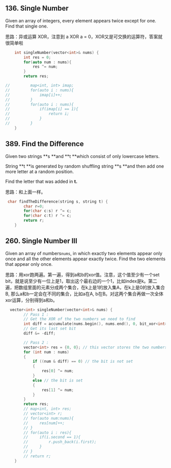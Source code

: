 ## 136. Single Number

Given an array of integers, every element appears twice except for one. Find that single one.

思路：异或运算 XOR，注意到 a XOR a = 0，XOR又是可交换的运算符，答案就很简单啦

```cpp
    int singleNumber(vector<int>& nums) {
        int res = 0;
        for(auto num : nums){
            res ^= num;
        }
        return res;

//         map<int, int> imap;
//         for(auto i : nums){
//             imap[i]++;
//         }
//         for(auto i : nums){
//             if(imap[i] == 1){
//                 return i;
//             }
//         }
    }
```

## 389. Find the Difference

Given two strings **s **and **t **which consist of only lowercase letters.

String **t **is generated by random shuffling string **s **and then add one more letter at a random position.

Find the letter that was added in **t.**

思路：和上面一样。

```cpp
 char findTheDifference(string s, string t) {
        char r=0;
        for(char c:s) r ^= c;
        for(char c:t) r ^= c;
        return r;
    }
```

## 260. Single Number III

Given an array of numbers`nums`, in which exactly two elements appear only once and all the other elements appear exactly twice. Find the two elements that appear only once.

思路：用xor跑两遍。第一遍，得到a和b的xor值。注意，这个值至少有一个set bit，就是说至少有一位上是1，取出这个最右边的一个1，比如index是k。第二遍，把数组里面的元素分成两个集合，在k上是1的放入集A，在k上是0的放入集合B, 那么a和b一定会在不同的集合，比如a在A, b在B。对这两个集合再做一次全体xor运算，分别得到a和b。

```cpp
  vector<int> singleNumber(vector<int>& nums) {
        // Pass 1 : 
        // Get the XOR of the two numbers we need to find
        int diff = accumulate(nums.begin(), nums.end(), 0, bit_xor<int>());
        // Get its last set bit
        diff &= -diff;

        // Pass 2 :
        vector<int> res = {0, 0}; // this vector stores the two numbers we will return
        for (int num : nums)
        {
            if ((num & diff) == 0) // the bit is not set
            {
                res[0] ^= num;
            }
            else // the bit is set
            {
                res[1] ^= num;
            }
        }
        return res;
        // map<int, int> res;
        // vector<int> r;
        // for(auto num:nums){
        //     res[num]++;
        // }
        // for(auto i : res){
        //     if(i.second == 1){
        //         r.push_back(i.first);
        //     }
        // }
        // return r;
    }
```



